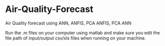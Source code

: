 # Air-Quality-Forecast
Air Quality forecast using ANN, ANFIS, PCA ANFIS, PCA ANN

Run the .m files on your computer using matlab and make sure you edit the file path of input/output csv/xls files when running on your machine.

